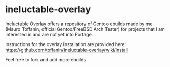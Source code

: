 ineluctable-overlay
===================

Ineluctable Overlay offers a repository of Gentoo ebuilds made by me (Mauro
Toffanin, official Gentoo/FreeBSD Arch Tester) for projects that I am
interested in and are not yet into Portage.

Instructions for the overlay installation are provided here:
https://github.com/toffanin/ineluctable-overlay/wiki/Install

Feel free to fork and add more ebuilds. 
